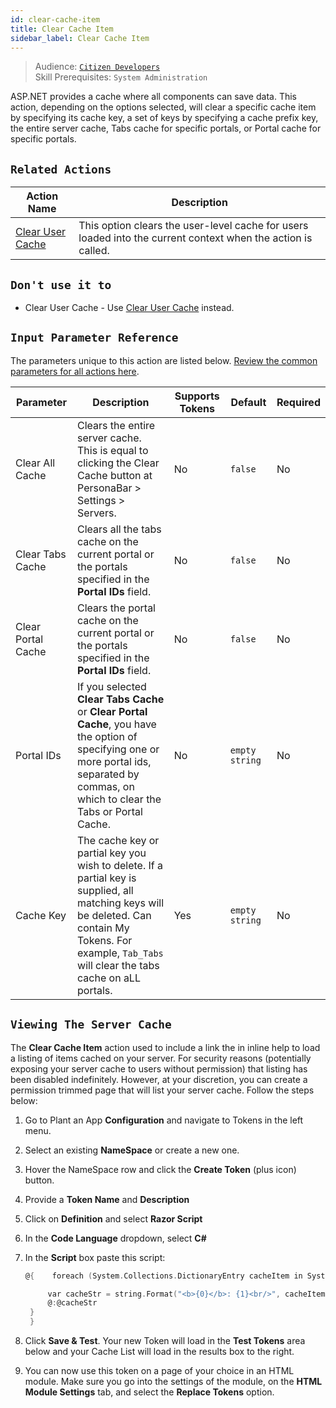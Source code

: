 ```yaml
---
id: clear-cache-item
title: Clear Cache Item
sidebar_label: Clear Cache Item
---
```


> Audience: [`Citizen Developers`](/docs/audience#citizen-developers)<br/>
> Skill Prerequisites: `System Administration`

ASP.NET provides a cache where all components can save data. This action, depending on the options selected, will clear a specific cache item by specifying its cache key, a set of keys by specifying a cache prefix key, the entire server cache, Tabs cache for specific portals, or Portal cache for specific portals.

## `Related Actions`

| Action Name                                     | Description                                                                                                                  |
| ----------------------------------------------- | ---------------------------------------------------------------------------------------------------------------------------- |
| [Clear User Cache](/docs/actions/clear-user-cache) |This option clears the user-level cache for users loaded into the current context when the action is called. |

## `Don't use it to`

- Clear User Cache - Use [Clear User Cache](/docs/actions/clear-user-cache) instead.

## `Input Parameter Reference`

The parameters unique to this action are listed below. [Review the common parameters for all actions here](/docs/actions/common-parameters).

| Parameter | Description | Supports Tokens | Default | Required |
| -- | -- | -- | -- | -- |
| Clear All Cache | Clears the entire server cache. This is equal to clicking the Clear Cache button at PersonaBar > Settings > Servers. | No | `false` | No |
| Clear Tabs Cache | Clears all the tabs cache on the current portal or the portals specified in the **Portal IDs** field. | No |`false` | No |
| Clear Portal Cache | Clears the portal cache on the current portal or the portals specified in the **Portal IDs** field. | No |`false` | No |
| Portal IDs | If you selected **Clear Tabs Cache** or **Clear Portal Cache**, you have the option of specifying one or more portal ids, separated by commas, on which to clear the Tabs or Portal Cache.  | No |`empty string` | No |
| Cache Key | The cache key or partial key you wish to delete. If a partial key is supplied, all matching keys will be deleted. Can contain My Tokens. For example, `Tab_Tabs` will clear the tabs cache on aLL portals. | Yes |`empty string` | No |

## `Viewing The Server Cache`

The **Clear Cache Item** action used to include a link the in inline help to load a listing of items cached on your server. For security reasons (potentially exposing your server cache to users without permission) that listing has been disabled indefinitely. However, at your discretion, you can create a permission trimmed page that will list your server cache. Follow the steps below:

1. Go to Plant an App **Configuration** and navigate to Tokens in the left menu.
2. Select an existing **NameSpace** or create a new one.
3. Hover the NameSpace row and click the **Create Token** (plus icon) button.
4. Provide a **Token Name** and **Description**
5. Click on **Definition** and select **Razor Script**
6. In the **Code Language** dropdown, select **C#**
7. In the **Script** box paste this script:

   ```c
   @{    foreach (System.Collections.DictionaryEntry cacheItem in System.Web.HttpRuntime.Cache) {

        var cacheStr = string.Format("<b>{0}</b>: {1}<br/>", cacheItem.Key, cacheItem.Value);
        @:@cacheStr 
    }
    }
   ```

8. Click **Save & Test**. Your new Token will load in the **Test Tokens** area below and your Cache List will load in the results box to the right.
9. You can now use this token on a page of your choice in an HTML module. Make sure you go into the settings of the module, on the **HTML Module Settings** tab, and select the **Replace Tokens** option.
